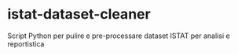 # istat-dataset-cleaner
Script Python per pulire e pre-processare dataset ISTAT per analisi e reportistica
